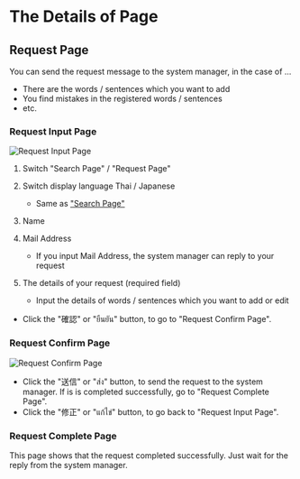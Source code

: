 # The Details of Page
## Request Page
You can send the request message to the system manager, in the case of ...
- There are the words / sentences which you want to add
- You find mistakes in the registered words / sentences
- etc.

### Request Input Page
![Request Input Page](https://docs.google.com/drawings/d/e/2PACX-1vTAxt-apr9CZhcl-JASt7QPQ5hSVFdIDNJL2FcVIyOnhquF8d4Rg5GI-kvsTs52SDCLtqve9LebnmR9/pub?w=1540&h=692)

1. Switch "Search Page" / "Request Page"
2. Switch display language Thai / Japanese
   - Same as ["Search Page"](./howtouse_search.md)

3. Name
4. Mail Address
   - If you input Mail Address, the system manager can reply to your request
5. The details of your request  (required field)
   - Input the details of words / sentences which you want to add or edit

- Click the "確認" or "ยืนยัน" button, to go to "Request Confirm Page".

### Request Confirm Page
![Request Confirm Page](https://docs.google.com/drawings/d/e/2PACX-1vR3pEBioPS7nn2l5GwHP3UW1IzlIxOV87IwCLaIRkM-NJiMovYQMBgAP2ML05SKcjmEL7zY0bfwDVK9/pub?w=1540&h=692)

- Click the "送信" or "ส่ง" button, to send the request to the system manager. If is is completed successfully, go to "Request Complete Page".
- Click the "修正" or "แก้ไข่" button, to go back to "Request Input Page".

### Request Complete Page
This page shows that the request completed successfully.
Just wait for the reply from the system manager.
